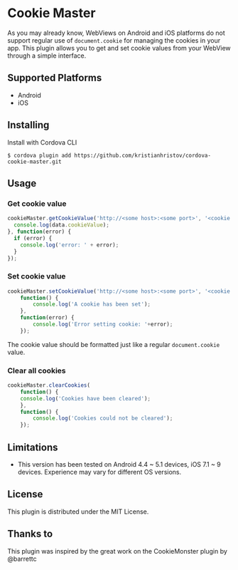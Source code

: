 Cookie Master
==============

As you may already know, WebViews on Android and iOS platforms do not support regular use of <code>document.cookie</code> for managing the cookies in your app. This plugin allows you to get and set cookie values from your WebView through a simple interface.

## Supported Platforms
* Android
* iOS

## Installing

Install with Cordova CLI

    $ cordova plugin add https://github.com/kristianhristov/cordova-cookie-master.git

## Usage
### Get cookie value
```javascript
cookieMaster.getCookieValue('http://<some host>:<some port>', '<cookie name>', function(data) {
  console.log(data.cookieValue);
}, function(error) {
  if (error) {
    console.log('error: ' + error);
  }
});
```
### Set cookie value
```javascript
cookieMaster.setCookieValue('http://<some host>:<some port>', '<cookie name>', '<cookie value>',
    function() {
        console.log('A cookie has been set');
    },
    function(error) {
        console.log('Error setting cookie: '+error);
    });
```
The cookie value should be formatted just like a regular <code>document.cookie</code> value.

### Clear all cookies
```javascript
cookieMaster.clearCookies(
    function() {
    console.log('Cookies have been cleared');
    },
    function() {
        console.log('Cookies could not be cleared');
    });
```

## Limitations
* This version has been tested on Android 4.4 ~ 5.1 devices, iOS 7.1 ~ 9 devices. Experience may vary for different OS versions.


## License
This plugin is distributed under the MIT License.

## Thanks to
This plugin was inspired by the great work on the CookieMonster plugin by @barrettc
